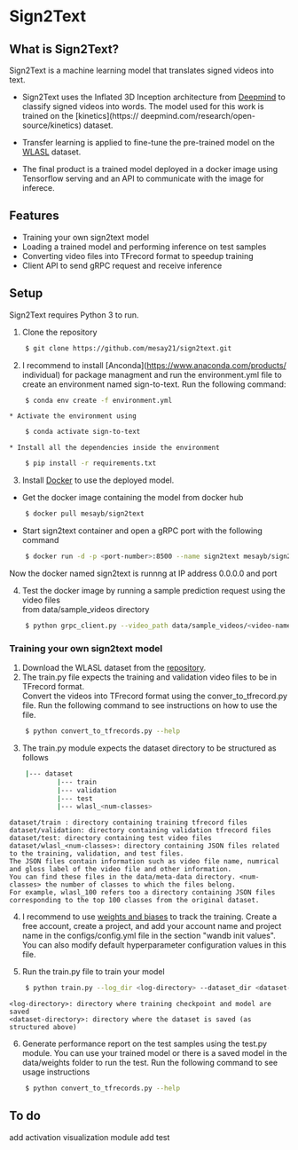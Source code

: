 # Sign2Text

## What is Sign2Text?
Sign2Text is a machine learning model that translates signed videos into text. 
* Sign2Text uses the Inflated 3D Inception architecture from [Deepmind](https://github.com/deepmind/kinetics-i3d) 	to classify signed videos into words. The model used for this work is trained on the [kinetics](https://	deepmind.com/research/open-source/kinetics) dataset.

* Transfer learning is applied to fine-tune the pre-trained model on the [WLASL](https://github.com/dxli94/WLASL) dataset. 

* The final product is a trained model deployed in a docker image using Tensorflow serving and an API
	to communicate with the image for inferece.

## Features

* Training your own sign2text model
* Loading a trained model and performing inference on test samples
* Converting video files into TFrecord format to speedup training
* Client API to send gRPC request and receive inference
 
## Setup
Sign2Text requires Python 3 to run. 
1. Clone the repository
```sh
	$ git clone https://github.com/mesay21/sign2text.git
```
2. I recommend to install [Anconda](https://www.anaconda.com/products/	individual) for package managment and run 	the environment.yml file to create an environment named sign-to-text. 	Run the following command:
```sh
	$ conda env create -f environment.yml
```
    * Activate the environment using 
```sh 
	$ conda activate sign-to-text
```
    * Install all the dependencies inside the environment
```sh
	$ pip install -r requirements.txt
```
3. Install [Docker](https://docs.docker.com/get-docker/) to use the deployed model.
* Get the docker image containing the model from docker hub
```sh
    $ docker pull mesayb/sign2text
```
* Start sign2text container and open a gRPC port with the following command
```sh
    $ docker run -d -p <port-number>:8500 --name sign2text mesayb/sign2text
```
Now the docker named sign2text is runnng at IP address 0.0.0.0 and port <port-number>

4. Test the docker image by running a sample prediction request using the video files  
from data/sample_videos directory
```sh
    $ python grpc_client.py --video_path data/sample_videos/<video-name> --ip_addr 0.0.0.0 --port <port-number>
```
### Training your own sign2text model
    
1. Download the WLASL dataset from the [repository](https://github.com/dxli94/WLASL).
2. The train.py file expects the training and validation video files to be in TFrecord format.  
    Convert the videos into TFrecord format using the conver_to_tfrecord.py file.  Run the following command to see 
    instructions on how to use the file.
```sh
    $ python convert_to_tfrecords.py --help
```
3. The train.py module expects the dataset directory to be structured as follows
```bash  
    |--- dataset  
            |--- train   
            |--- validation  
            |--- test  
            |--- wlasl_<num-classes>  
```
    dataset/train : directory containing training tfrecord files
    dataset/validation: directory containing validation tfrecord files 
    dataset/test: directory containing test video files
    dataset/wlasl_<num-classes>: directory containing JSON files related to the training, validation, and test files.  
    The JSON files contain information such as video file name, numrical and gloss label of the video file and other information.
    You can find these files in the data/meta-data directory. <num-classes> the number of classes to which the files belong.  
    For example, wlasl_100 refers too a directory containing JSON files corresponding to the top 100 classes from the original dataset.

4. I recommend to use [weights and biases](https://www.wandb.com/) to track the training. Create a free account, create a project, and add your
    account name and project name in the configs/config.yml file in the section "wandb init values".  
    You can also modify default hyperparameter configuration values in this file.

5. Run the train.py file to train your model
```sh
    $ python train.py --log_dir <log-directory> --dataset_dir <dataset-directory>
```
    <log-directory>: directory where training checkpoint and model are saved
    <dataset-directory>: directory where the dataset is saved (as structured above)

6. Generate performance report on the test samples using the test.py module.  You can use your trained model or there is
a saved model in the data/weights folder to run the test.  Run the following command to see usage instructions
```sh
    $ python convert_to_tfrecords.py --help
```

## To do

add activation visualization module
add test


